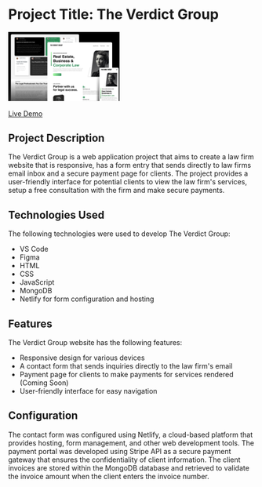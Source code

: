 # Project Title: The Verdict Group

<img src='./images/Cover.png' width=45%>

[Live Demo](https://cheery-valkyrie-ceffbf.netlify.app)

## Project Description

The Verdict Group is a web application project that aims to create a law firm website that is responsive, has a form entry that sends directly to law firms email inbox and a secure payment page for clients. The project provides a user-friendly interface for potential clients to view the law firm's services, setup a free consultation with the firm and make secure payments.

## Technologies Used

The following technologies were used to develop The Verdict Group:

- VS Code
- Figma
- HTML
- CSS
- JavaScript
- MongoDB
- Netlify for form configuration and hosting

## Features

The Verdict Group website has the following features:

- Responsive design for various devices
- A contact form that sends inquiries directly to the law firm's email
- Payment page for clients to make payments for services rendered (Coming Soon)
- User-friendly interface for easy navigation

## Configuration

The contact form was configured using Netlify, a cloud-based platform that provides hosting, form management, and other web development tools. The payment portal was developed using Stripe API as a secure payment gateway that ensures the confidentiality of client information. The client invoices are stored within the MongoDB database and retrieved to validate the invoice amount when the client enters the invoice number.
